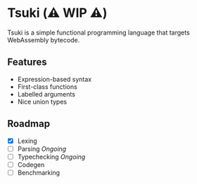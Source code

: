 # Tsuki (⚠️ WIP ⚠️)

Tsuki is a simple functional programming language that targets WebAssembly bytecode.

## Features

- Expression-based syntax
- First-class functions
- Labelled arguments
- Nice union types

## Roadmap

- [x] Lexing
- [ ] Parsing _Ongoing_
- [ ] Typechecking _Ongoing_
- [ ] Codegen
- [ ] Benchmarking

